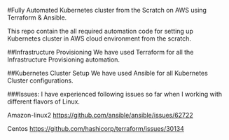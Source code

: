 #Fully Automated Kubernetes cluster from the Scratch on AWS using Terraform & Ansible.


This repo contain the all required automation code for setting up Kubernetes cluster in AWS cloud environment from the scratch.

##Infrastructure Provisioning
We have used Terraform for all the Infrastructure Provisioning automation.

##Kubernetes Cluster Setup 
We have used Ansible for all Kubernetes Cluster configurations.





###Issues:
I have experienced following issues so far when I working with different flavors of Linux.

Amazon-linux2
https://github.com/ansible/ansible/issues/62722

Centos
https://github.com/hashicorp/terraform/issues/30134
